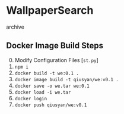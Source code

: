 # WallpaperSearch
archive

## Docker Image Build Steps

0. Modify Configuration Files [`st.py`]
1. `npm i`
2. `docker build -t we:0.1 .`
3. `docker image build -t qiusyan/we:v0.1 .`
4. `docker save -o we.tar we:0.1`
5. `docker load -i we.tar`
6. `docker login`
7. `docker push qiusyan/we:v0.1`
